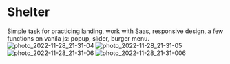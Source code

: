 # Shelter
Simple task for practicing landing, work with Saas, responsive design, a few functions on vanila js: popup, slider, burger menu.
![photo_2022-11-28_21-31-04](https://user-images.githubusercontent.com/75255811/204355063-b5c36933-2cd2-412e-8e6f-caba17195f04.jpg)
![photo_2022-11-28_21-31-05](https://user-images.githubusercontent.com/75255811/204355072-36ffb5ee-fa91-4f2f-bebc-1103cad64390.jpg)
![photo_2022-11-28_21-31-06](https://user-images.githubusercontent.com/75255811/204355075-3d945c00-f936-4c9a-9cdf-908f9c37abc9.jpg)
![photo_2022-11-28_21-31-006](https://user-images.githubusercontent.com/75255811/204355082-adc41f0e-703b-48e6-9eff-dfd8d9ec61f6.jpg)

